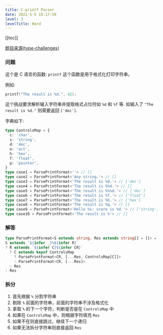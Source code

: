 ```yaml
---
title: C-printf Parser
date: 2022-5-5 15:17:50
level: 3
levelTitle: Hard
---
```


[[toc]]

[题目来源(type-challenges)](https://github.com/type-challenges/type-challenges/blob/main/questions/00147-hard-c-printf-parser/README.md)

### 问题

这个是 C 语言的函数: `printf` 这个函数是用于格式化打印字符串。

例如: 

```c
printf("The result is %d.", 42);
```

这个挑战要求解析输入字符串并提取格式占位符如 `%d` 和 `%f` 等. 如输入了 `"The result is %d."` 则需要返回 `['dec']`.

字典如下:
```typescript
type ControlsMap = {
  c: 'char',
  s: 'string',
  d: 'dec',
  o: 'oct',
  h: 'hex',
  f: 'float',
  p: 'pointer',
}
type case1 = ParsePrintFormat<''> // []
type case2 = ParsePrintFormat<'Any string.'> // []
type case3 = ParsePrintFormat<'The result is %d.'> // ['dec']
type case4 = ParsePrintFormat<'The result is %%d.'> // []
type case5 = ParsePrintFormat<'The result is %%%d.'> // ['dec']
type case6 = ParsePrintFormat<'The result is %f.'> // ['float']
type case7 = ParsePrintFormat<'The result is %h.'> // ['hex']
type case8 = ParsePrintFormat<'The result is %q.'> // []
type case9 = ParsePrintFormat<'Hello %s: score is %d.'> // ['string', 'dec']
type case10 = ParsePrintFormat<'The result is %'> // []
```

### 解答

```typescript
type ParsePrintFormat<S extends string, Res extends string[] = []> = 
S extends `${infer _}%${infer R}`
? R extends `${infer C}${infer CR}`
  ? C extends keyof ControlsMap 
    ? ParsePrintFormat<CR, [...Res, ControlsMap[C]]>
    : ParsePrintFormat<CR, [...Res]>
  : Res
: Res
```

### 拆分

1. 首先根据 `%` 分割字符串
2. 剔除 `%` 前面的字符串，前面的字符串不涉及格式化
3. 拿取 `%` 的下一个字符，判断是否是在 `ControlsMap` 中
4. 如果在 `ControlsMap` 中，则根据字符填充 `Res`
5. 如果不在则直接跳过，继续下一个递归
6. 如果无法拆分字符串则直接返回 `Res`
